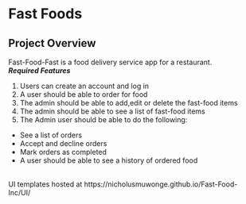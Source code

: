 <h1>Fast Foods</h1>
<h2>Project Overview</h2>
Fast-Food-Fast is a food delivery service app for a restaurant. <br/>
<em><b>Required Features</b> </em> <br/>

1. Users can create an account and log in <br/>
2. A user should be able to order for food <br/>
3. The admin should be able to add,edit or delete the fast-food items <br/>
4. The admin should be able to see a list of fast-food items <br/>
5. The Admin user should be able to do the following: <br/>
<ul> <li> See a list of orders </li>
<li> Accept and decline orders </li>
<li> Mark orders as completed </li>
<li> A user should be able to see a history of ordered food </li> </ul> <br/>
UI templates hosted at https://nicholusmuwonge.github.io/Fast-Food-Inc/UI/
